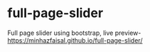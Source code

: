 # full-page-slider
Full page slider using bootstrap,
live preview-
https://minhazfaisal.github.io/full-page-slider/
